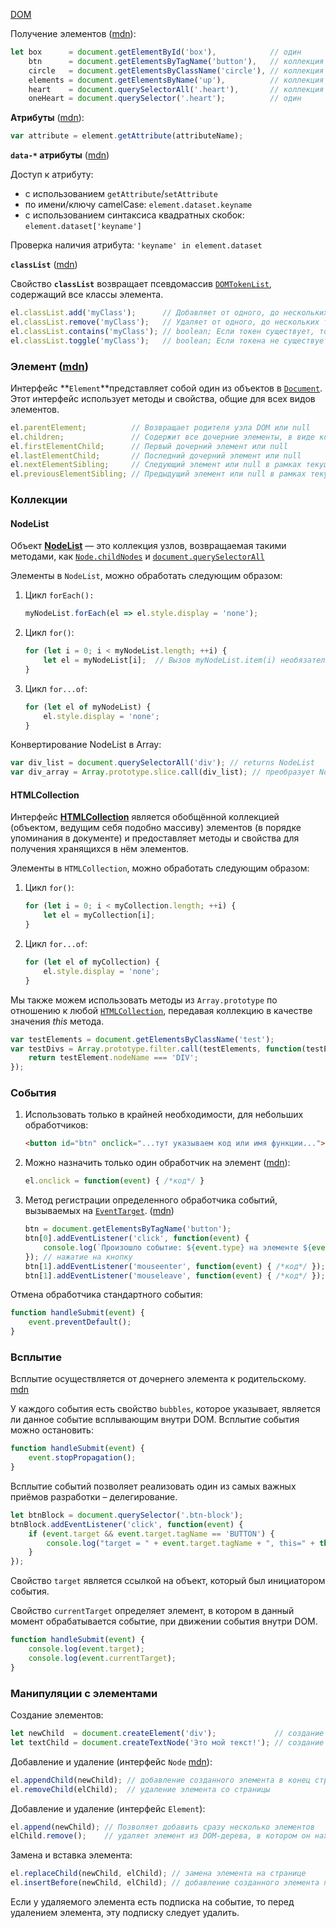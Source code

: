 [DOM](https://developer.mozilla.org/ru/docs/Web/API/Document_Object_Model)



Получение элементов ([mdn](https://developer.mozilla.org/ru/docs/Web/API/Document/querySelector)):

```javascript
let box      = document.getElementById('box'),            // один
    btn      = document.getElementsByTagName('button'),   // коллекция HTMLCollection
    circle   = document.getElementsByClassName('circle'), // коллекция HTMLCollection
    elements = document.getElementsByName('up'),          // коллекция NodeList
    heart    = document.querySelectorAll('.heart'),       // коллекция NodeList
    oneHeart = document.querySelector('.heart');          // один
```



**Атрибуты** ([mdn](https://developer.mozilla.org/ru/docs/Web/API/Element/getAttribute)):

```javascript
var attribute = element.getAttribute(attributeName);
```



**`data-*` атрибуты** ([mdn](https://developer.mozilla.org/ru/docs/Learn/HTML/Howto/Use_data_attributes))

Доступ к атрибуту:

- с использованием `getAttribute`/`setAttribute`
- по имени/ключу camelCase: `element.dataset.keyname`
- с использованием синтаксиса квадратных скобок:  `element.dataset['keyname']`

Проверка наличия атрибута: `'keyname' in element.dataset`



**`classList`** ([mdn](https://developer.mozilla.org/ru/docs/Web/API/Element/classList))

Свойство **`classList`** возвращает псевдомассив [`DOMTokenList`](https://developer.mozilla.org/ru/docs/Web/API/DOMTokenList), содержащий все классы элемента.

```javascript
el.classList.add('myClass');      // Добавляет от одного, до нескольких токенов
el.classList.remove('myClass');   // Удаляет от одного, до нескольких токенов
el.classList.contains('myClass'); // boolean; Если токен существует, то функция возвращает true
el.classList.toggle('myClass');   // boolean; Если токена не существует, то он добавляется и функция возвращает true
```



### Элемент ([mdn](https://developer.mozilla.org/ru/docs/Web/API/Element))

Интерфейс **`Element`**представляет собой один из объектов в [`Document`](https://developer.mozilla.org/ru/docs/Web/API/Document). Этот интерфейс использует методы и свойства, общие для всех видов элементов. 

```javascript
el.parentElement;          // Возвращает родителя узла DOM или null
el.children;               // Содержит все дочерние элементы, в виде коллекции HTMLCollection
el.firstElementChild;      // Первый дочерний элемент или null
el.lastElementChild;       // Последний дочерний элемент или null
el.nextElementSibling;     // Следующий элемент или null в рамках текущего родителя
el.previousElementSibling; // Предыдущий элемент или null в рамках текущего родителя
```



### Коллекции

#### NodeList

Объект **[NodeList](https://developer.mozilla.org/ru/docs/Web/API/NodeList)** — это коллекция узлов, возвращаемая такими методами, как [`Node.childNodes`](https://developer.mozilla.org/ru/docs/Web/API/Node/childNodes) и [`document.querySelectorAll`](https://developer.mozilla.org/ru/docs/Web/API/Document/querySelectorAll)

Элементы в `NodeList`, можно обработать следующим образом:

1. Цикл `forEach():`

   ```javascript
   myNodeList.forEach(el => el.style.display = 'none');
   ```

2. Цикл `for()`:

   ```javascript
   for (let i = 0; i < myNodeList.length; ++i) {
       let el = myNodeList[i];  // Вызов myNodeList.item(i) необязателен в JavaScript
   }
   ```

3. Цикл `for...of`:

   ```javascript
   for (let el of myNodeList) {
       el.style.display = 'none';
   }
   ```

   

Конвертирование NodeList в Array:

```javascript
var div_list = document.querySelectorAll('div'); // returns NodeList
var div_array = Array.prototype.slice.call(div_list); // преобразует NodeList в Array
```



#### HTMLCollection

Интерфейс **[HTMLCollection](https://developer.mozilla.org/ru/docs/Web/API/HTMLCollection)** является обобщённой коллекцией (объектом, ведущим себя подобно массиву) элементов (в порядке упоминания в документе) и предоставляет методы и свойства для получения хранящихся в нём элементов.

Элементы в `HTMLCollection`, можно обработать следующим образом:

1. Цикл `for()`:

   ```javascript
   for (let i = 0; i < myCollection.length; ++i) {
       let el = myCollection[i];
   }
   ```

2. Цикл `for...of`:

   ```javascript
   for (let el of myCollection) {
       el.style.display = 'none';
   }
   ```

   

Мы также можем использовать методы из `Array.prototype` по отношению к любой [`HTMLCollection`](https://developer.mozilla.org/ru/docs/Web/API/HTMLCollection), передавая коллекцию в качестве значения *this* метода. 

```javascript
var testElements = document.getElementsByClassName('test');
var testDivs = Array.prototype.filter.call(testElements, function(testElement){
    return testElement.nodeName === 'DIV';
});
```



### События

1. Использовать только в крайней необходимости, для небольших обработчиков:

   ```html
   <button id="btn" onclick="...тут указываем код или имя функции...">Нажми меня</button>
   ```

2. Можно назначить только один обработчик на элемент ([mdn](https://developer.mozilla.org/ru/docs/Web/API/Element/click_event)):

   ```javascript
   el.onclick = function(event) { /*код*/ }
   ```

3. Метод регистрации определенного обработчика событий, вызываемых на [`EventTarget`](https://developer.mozilla.org/ru/docs/Web/API/EventTarget). ([mdn](https://developer.mozilla.org/ru/docs/Web/API/EventTarget/addEventListener))

   ```javascript
   btn = document.getElementsByTagName('button');
   btn[0].addEventListener('click', function(event) {
       console.log(`Произошло событие: ${event.type} на элементе ${event.target}`);
   }); // нажатие на кнопку
   btn[1].addEventListener('mouseenter', function(event) { /*код*/ }); // наведение на кнопку
   btn[1].addEventListener('mouseleave', function(event) { /*код*/ }); // убрали наведение на кнопку
   ```

   

Отмена обработчика стандартного события:

```javascript
function handleSubmit(event) {
    event.preventDefault();
}
```



### Всплытие

Всплытие осуществляется от дочернего элемента к родительскому. [mdn](https://developer.mozilla.org/ru/docs/Learn/JavaScript/Building_blocks/Events#%d0%92%d1%81%d0%bf%d0%bb%d1%8b%d1%82%d0%b8%d0%b5_%d0%b8_%d0%bf%d0%b5%d1%80%d0%b5%d1%85%d0%b2%d0%b0%d1%82_%d1%81%d0%be%d0%b1%d1%8b%d1%82%d0%b8%d0%b9)

У каждого события есть свойство `bubbles`, которое указывает, является ли данное событие всплывающим внутри DOM. Всплытие события можно остановить:

```javascript
function handleSubmit(event) {
    event.stopPropagation();
}
```

Всплытие событий позволяет реализовать один из самых важных приёмов разработки – делегирование.

```javascript
let btnBlock = document.querySelector('.btn-block');
btnBlock.addEventListener('click', function(event) {
    if (event.target && event.target.tagName == 'BUTTON') {
        console.log("target = " + event.target.tagName + ", this=" + this.tagName);
    }
});
```

Свойство `target` является ссылкой на объект, который был инициатором события.

Свойство `currentTarget` определяет элемент, в котором в данный момент обрабатывается событие, при движении события внутри DOM.

```javascript
function handleSubmit(event) {
    console.log(event.target);
    console.log(event.currentTarget);
}
```



### Манипуляции с элементами

Создание элементов:

```javascript
let newChild  = document.createElement('div');             // создание элементов на странице
let textChild = document.createTextNode('Это мой текст!'); // создание текстового узла
```

Добавление и удаление (интерфейс `Node` [mdn](https://developer.mozilla.org/ru/docs/Web/API/Node)):

```javascript
el.appendChild(newChild); // добавление созданного элемента в конец страницы
el.removeChild(elChild);  // удаление элемента со страницы
```

Добавление и удаление (интерфейс `Element`):

```javascript
el.append(newChild); // Позволяет добавить сразу несколько элементов
elChild.remove();    // удаляет элемент из DOM-дерева, в котором он находится
```

Замена и вставка элемента:

```javascript
el.replaceChild(newChild, elChild); // замена элемента на странице
el.insertBefore(newChild, elChild); // добавление созданного элемента перед указанным elChild
```

Если у удаляемого элемента есть подписка на событие, то перед удалением элемента, эту подписку следует удалить.

